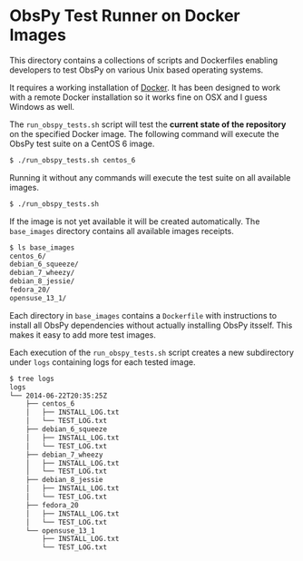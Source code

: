 # ObsPy Test Runner on Docker Images

This directory contains a collections of scripts and Dockerfiles enabling developers to test ObsPy on various Unix based operating systems.

It requires a working installation of [Docker](http://www.docker.com/). It has been designed to work with a remote Docker installation so it works fine on OSX and I guess Windows as well.

The `run_obspy_tests.sh` script will test the **current state of the repository** on the specified Docker image. The following command will execute the ObsPy test suite on a CentOS 6 image.


```bash
$ ./run_obspy_tests.sh centos_6
```

Running it without any commands will execute the test suite on all available images.

```bash
$ ./run_obspy_tests.sh
```

If the image is not yet available it will be created automatically. The `base_images` directory contains all available images receipts.

```bash
$ ls base_images
centos_6/
debian_6_squeeze/
debian_7_wheezy/
debian_8_jessie/
fedora_20/
opensuse_13_1/
```

Each directory in `base_images` contains a `Dockerfile` with instructions to install all ObsPy dependencies without actually installing ObsPy itsself. This makes it easy to add more test images.

Each execution of the `run_obspy_tests.sh` script creates a new subdirectory under `logs` containing logs for each tested image.

```bash
$ tree logs
logs
└── 2014-06-22T20:35:25Z
    ├── centos_6
    │   ├── INSTALL_LOG.txt
    │   └── TEST_LOG.txt
    ├── debian_6_squeeze
    │   ├── INSTALL_LOG.txt
    │   └── TEST_LOG.txt
    ├── debian_7_wheezy
    │   ├── INSTALL_LOG.txt
    │   └── TEST_LOG.txt
    ├── debian_8_jessie
    │   ├── INSTALL_LOG.txt
    │   └── TEST_LOG.txt
    ├── fedora_20
    │   ├── INSTALL_LOG.txt
    │   └── TEST_LOG.txt
    └── opensuse_13_1
        ├── INSTALL_LOG.txt
        └── TEST_LOG.txt
```